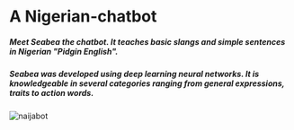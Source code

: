 # A Nigerian-chatbot

#####  Meet Seabea the chatbot. It teaches basic slangs and simple sentences in Nigerian "Pidgin English".

##### Seabea was developed using deep learning neural networks. It is knowledgeable in several categories ranging from general expressions, traits to action words.


![naijabot](https://user-images.githubusercontent.com/59312765/208524113-a070e6cc-cddd-4b25-a0f0-09699ec07b61.png)
